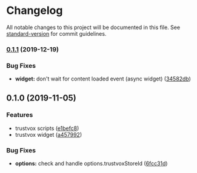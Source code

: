 # Changelog

All notable changes to this project will be documented in this file. See [standard-version](https://github.com/conventional-changelog/standard-version) for commit guidelines.

### [0.1.1](https://github.com/ecomclub/widget-trustvox/compare/v0.1.0...v0.1.1) (2019-12-19)


### Bug Fixes

* **widget:** don't wait for content loaded event (async widget) ([34582db](https://github.com/ecomclub/widget-trustvox/commit/34582db4f89a7b750d3329b513c15806707e2a0c))

## 0.1.0 (2019-11-05)


### Features

* trustvox scripts ([e1befc8](https://github.com/ecomclub/widget-trustvox/commit/e1befc8e644311b43a94777ce8fefa348901b663))
* trustvox widget ([a457992](https://github.com/ecomclub/widget-trustvox/commit/a457992da73da3b8b939687b5f0c28afcf0f5962))


### Bug Fixes

* **options:** check and handle options.trustvoxStoreId ([6fcc31d](https://github.com/ecomclub/widget-trustvox/commit/6fcc31df754690f1b84ad355fd403f5ddd40e176))
